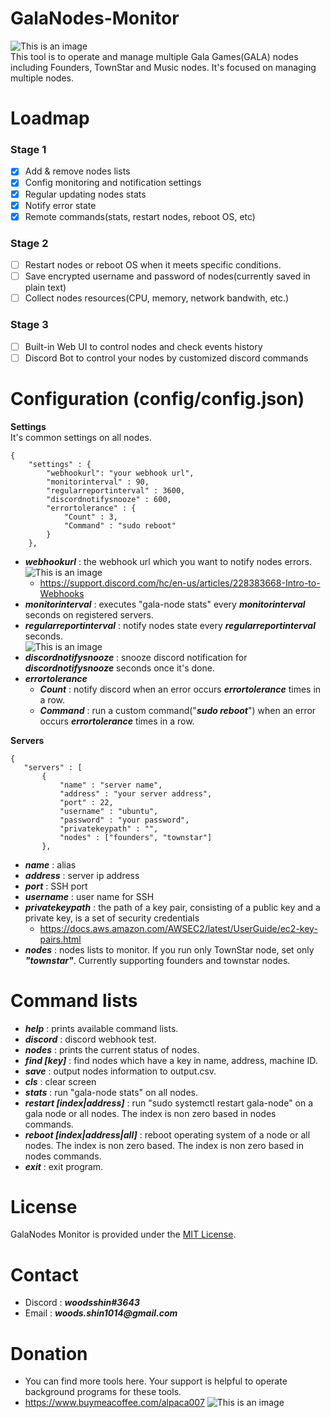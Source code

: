 # GalaNodes-Monitor
![This is an image](https://blogfiles.pstatic.net/MjAyMjA0MTBfMTky/MDAxNjQ5NTYzMDk5MDU0.ASj7X79CEHSUbGZB7-RHwyvZBttN_dFy1LIRmgDFBkwg.AEbIxIBAslSNH_zN9Pj3_cgLHeD_MliVAVv67eBhr50g.PNG.wcgclan/architecture.png)<br />
This tool is to operate and manage multiple Gala Games(GALA) nodes including Founders, TownStar and Music nodes. It's focused on managing multiple nodes.
# Loadmap
### Stage 1
- [x] Add & remove nodes lists
- [x] Config monitoring and notification settings
- [x] Regular updating nodes stats
- [x] Notify error state
- [x] Remote commands(stats, restart nodes, reboot OS, etc)
### Stage 2
- [ ] Restart nodes or reboot OS when it meets specific conditions.
- [ ] Save encrypted username and password of nodes(currently saved in plain text)
- [ ] Collect nodes resources(CPU, memory, network bandwith, etc.)
### Stage 3
- [ ] Built-in Web UI to control nodes and check events history
- [ ] Discord Bot to control your nodes by customized discord commands

# Configuration (config/config.json)
**Settings**<br />
It's common settings on all nodes.
```
{
    "settings" : {
        "webhookurl": "your webhook url",
        "monitorinterval" : 90,
        "regularreportinterval" : 3600,
        "discordnotifysnooze" : 600,
        "errortolerance" : {
            "Count" : 3,
            "Command" : "sudo reboot"
        }
    },
 ```
- **_webhookurl_** : the webhook url which you want to notify nodes errors.
  ![This is an image](https://blogfiles.pstatic.net/MjAyMjA0MTBfNzQg/MDAxNjQ5NTU3NzMxMTY4.w2o2lCaF-E1nWAeG_m3f9hLctyJbCFN0HpwTxE8n-vQg.gfx1LesfsCZP2gmVO9s-FQVtPAsNkMhF21XeevOaAh0g.JPEG.wcgclan/discord_alert.JPG)<br />
  - https://support.discord.com/hc/en-us/articles/228383668-Intro-to-Webhooks<br />
- **_monitorinterval_** : executes "gala-node stats" every **_monitorinterval_** seconds on registered servers. 
- **_regularreportinterval_** : notify nodes state every **_regularreportinterval_** seconds.\
![This is an image](https://blogfiles.pstatic.net/MjAyMjA0MTBfMTk5/MDAxNjQ5NTU3Nzg3NjYx.3xJ8PzpFzHC_D45d9M6OUdBjr1ioaGSCMNNCyOj9i-og.-9UXaO3jQY5YvLxsJWNc5nRSMrKZkXDIFpmSwJ1U_Xkg.PNG.wcgclan/NodeReport.png)
- **_discordnotifysnooze_** : snooze discord notification for **_discordnotifysnooze_** seconds once it's done.
- **_errortolerance_**<br />
  - **_Count_** : notify discord when an error occurs **_errortolerance_** times in a row.<br />
  - **_Command_** : run a custom command("_**sudo reboot**_") when an error occurs **_errortolerance_** times in a row.<br />

**Servers**<br />
 ```
{
    "servers" : [
        {
            "name" : "server name",
            "address" : "your server address",
            "port" : 22,
            "username" : "ubuntu",
            "password" : "your password",
            "privatekeypath" : "",
            "nodes" : ["founders", "townstar"]
        },
 ```
- **_name_** : alias
- **_address_** : server ip address
- **_port_** : SSH port
- **_username_** : user name for SSH
- **_privatekeypath_** : the path of a key pair, consisting of a public key and a private key, is a set of security credentials
  - https://docs.aws.amazon.com/AWSEC2/latest/UserGuide/ec2-key-pairs.html
- **_nodes_** : nodes lists to monitor. If you run only TownStar node, set only **_"townstar"_**. Currently supporting founders and townstar nodes.
# Command lists
- **_help_** : prints available command lists.
- **_discord_** : discord webhook test.
- **_nodes_** : prints the current status of nodes.
- **_find [key]_** : find nodes which have a key in name, address, machine ID.
- **_save_** : output nodes information to output.csv.
- **_cls_** : clear screen
- **_stats_** : run "gala-node stats" on all nodes.
- **_restart [index|address]_** : run "sudo systemctl restart gala-node" on a gala node or all nodes. The index is non zero based in nodes commands.
- **_reboot [index|address|all]_** : reboot operating system of a node or all nodes. The index is non zero based. The index is non zero based in nodes commands.
- **_exit_** : exit program.
# License
GalaNodes Monitor is provided under the [MIT License](https://github.com/woodsshin/GalaNodes-Monitor/blob/main/LICENSE).
# Contact
- Discord : **_woodsshin#3643_**
- Email : **_woods.shin1014@gmail.com_**
# Donation
- You can find more tools here. Your support is helpful to operate background programs for these tools.
- https://www.buymeacoffee.com/alpaca007
![This is an image](https://cdn.buymeacoffee.com/uploads/project_updates/2022/04/7b1182aa7d3b5da8f943eed203468856.png@1200w_0e.webp)
